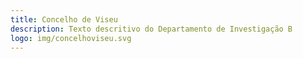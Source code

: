 ```yaml
---
title: Concelho de Viseu
description: Texto descritivo do Departamento de Investigação B
logo: img/concelhoviseu.svg
---
```

